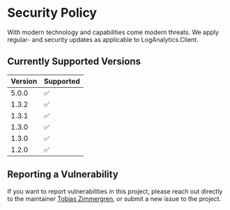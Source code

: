 # Security Policy
With modern technology and capabilities come modern threats. 
We apply regular- and security updates as applicable to LogAnalytics.Client.

## Currently Supported Versions

| Version | Supported          |
| ------- | ------------------ |
| 5.0.0   | :white_check_mark: |
| 1.3.2   | :white_check_mark: |
| 1.3.1   | :white_check_mark: |
| 1.3.0   | :white_check_mark: |
| 1.3.0   | :white_check_mark: |
| 1.2.0   | :white_check_mark: |

## Reporting a Vulnerability

If you want to report vulnerabilities in this project, please reach out directly to the maintainer [Tobias Zimmergren](https://github.com/Zimmergren), or submit a new issue to the project.